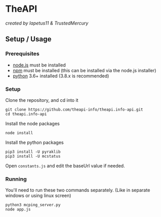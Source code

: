# TheAPI
*created by Iapetus11 & TrustedMercury*

## Setup / Usage
### Prerequisites
* [node.js](https://nodejs.org/) must be installed
* [npm](https://nodejs.org/) must be installed (this can be installed via the node.js installer)
* [python](https://www.python.org/downloads/) 3.6+ installed (3.8.x is recommended)

### Setup
Clone the repository, and cd into it
```
git clone https://github.com/theapi-info/theapi.info-api.git
cd theapi.info-api
```
Install the node packages
```
node install
```
Install the python packages
```
pip3 install -U pyraklib
pip3 install -U mcstatus
```
Open `constants.js` and edit the baseUrl value if needed.

### Running
You'll need to run these two commands separately. (Like in separate windows or using linux screen)
```
python3 mcping_server.py
node app.js
```
